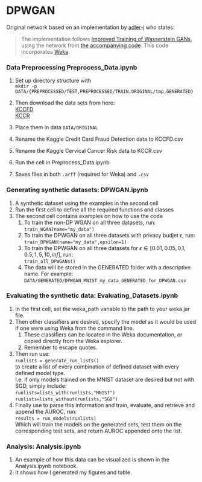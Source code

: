 # DPWGAN
Original network based on an implementation by [adler-j](https://github.com/adler-j/minimal_wgan) who states:<br>
> The implementation follows [Improved Training of Wasserstein GANs](https://arxiv.org/abs/1704.00028), using the network from [the accompanying code](https://github.com/igul222/improved_wgan_training).
This code incorporates [Weka](https://www.cs.waikato.ac.nz/ml/weka/).

### Data Preprocessing Preprocess_Data.ipynb
1. Set up directory structure with<br>
`mkdir -p DATA/{PREPROCESSED/TEST,PREPROCESSED/TRAIN,ORIGINAL/tmp,GENERATED}`

1. Then download the data sets from here:<br>
[KCCFD](https://www.kaggle.com/mlg-ulb/creditcardfraud#creditcard.csv)<br>
[KCCR](https://www.kaggle.com/loveall/cervical-cancer-risk-classification)
1. Place them in data `DATA/ORIGINAL`
1. Rename the Kaggle Credit Card Fraud Detection data to KCCFD.csv
1. Rename the Kaggle Cervical Cancer Risk data to KCCR.csv
1. Run the cell in Preprocess_Data.ipynb
  1. Saves files in both `.arff` (required for Weka) and `.csv`

### Generating synthetic datasets: DPWGAN.ipynb
1. A synthetic dataset using the examples in the second cell
1. Run the first cell to define all the required functions and classes
1. The second cell contains examples on how to use the code
    1. To train the non-DP WGAN on all three datasets, run:<br>
    `train_WGAN(name="my_data")`<br>
    1. To train the DPWGAN on all three datasets with privacy budjet ϵ, run:<br>
    `train_DPWGAN(name="my_data",epsilon=1)`<br>
    1. To train the DPWGAN on all three datasets for $ϵ ∈ [0.01, 0.05, 0.1, 0.5, 1, 5, 10, inf]$, run:<br>
    `train_all_DPWGANs()`<br>
    1. The data will be stored in the GENERATED folder with a descriptive name. For example:<br>
    `DATA/GENERATED/DPWGAN_MNIST_my_data_GENERATED_for_DPWGAN.csv`


### Evaluating the synthetic data: Evaluating_Datasets.ipynb

1. In the first cell, set the weka_path variable to the path to your weka.jar file.
1. Then other classifiers are desired, specify the model as it would be used if one were using Weka from the command line.
    1. These classifiers can be located in the Weka documentation, or copied directly from the Weka explorer.
    1. Remember to escape quotes.
1. Then run use:<br>
`runlists = generate_run_lists()`<br>
to create a list of every combination of defined dataset with every defined model type.<br>
I.e. if only models trained on the MNIST dataset are desired but not with SGD, simply include:<br>
`runlists=lists_with(runlists,"MNIST")`<br>
`runlists=lists_without(runlists,"SGD")`
1. Finally use to parse this information and train, evaluate, and retrieve and append the AUROC, run:<br>
`results = run_models(runlists)`<br>
Which will train the models on the generated sets, test them on the corresponding test sets, and return AUROC appended onto the list.

### Analysis: Analysis.ipynb
1. An example of how this data can be visualized is shown in the Analysis.ipynb notebook.
1. It shows how I generated my figures and table.
